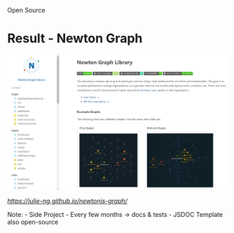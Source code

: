 Open Source 

# Result - Newton Graph

<img src="./images/newton/newton-docs.png" width="650" class="img-center img-with-src">

<cite class="center">https://julie-ng.github.io/newtonjs-graph/</cite>

Note:
	- Side Project
	- Every few months -> docs & tests
	- JSDOC Template also open-source